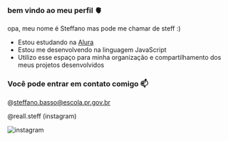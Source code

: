 ### bem vindo ao meu perfil 🫀

opa, meu nome é Steffano mas pode me chamar de steff :)

- Estou estudando na [Alura](https://www.alura.com.br)
- Estou me desenvolvendo na linguagem JavaScript
- Utilizo esse espaço para minha organização e compartilhamento dos meus projetos desenvolvidos

### Você pode entrar em contato comigo 📫

@steffano.basso@escola.pr.gov.br

@reall.steff (instagram)

![instagram](https://github.com/steff-basso/steff-basso/assets/140723788/898a4119-d457-4d72-a892-c031173049c3)
